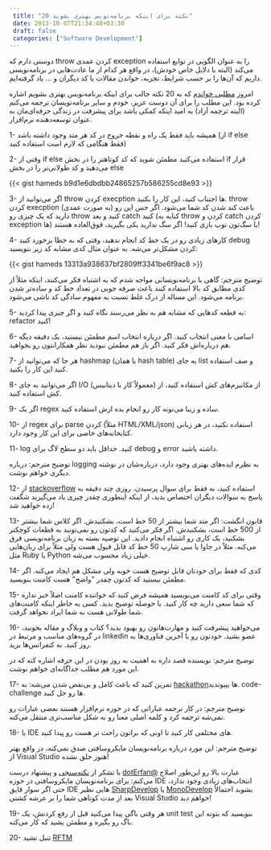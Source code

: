 ```yaml
---
 title: "20 نکته برای اینکه برنامه‌نویس بهتری بشوید" 
 date: 2013-10-07T21:34:48+03:30
 draft: false 
 categories: ["Software Development"]
---
```




دوستی دارم که throw کردن عمدی exception را به عنوان الگویی در توابع استفاده می‌کند (البته با دلایل خاص خودش)، در واقع هر کدام از ما عادت‌هایی در برنامه‌نویسی داریم که آن‌ها را بر حسب شرایط، تجربه، خواندن مقالات یا کد دیگران و ... یاد گرفته‌ایم.



امروز [مطلبی خواندم](http://alfasin.com/20-tips-for-becoming-a-better-programmer/) که به 20 نکته جالب برای اینکه برنامه‌نویس بهتری بشویم اشاره کرده بود. این مطلب را برای آن دوست عزیز، خودم و سایر برنامه‌نویسان ترجمه می‌کنم (البته ترجمه آزاد) به امید اینکه کمکی باشد برای پیشرفت در زندگی حرفه‌ای‌مان به عنوان توسعه‌دهنده نرم‌افزار.



1- همیشه باید فقط یک راه و نقطه خروج در کد هر متد وجود داشته باشد (از if else فقط هنگامی که لازم است استفاده کنید)



2- وقتی از if else استفاده می‌کنید مطمئن شوید که کد کوتاهتر را در بخش if قرار می‌دهید و کد طولانی‌تر را در بخش else

{{< gist hameds b9d1e6dbdbb24865257b586255cd8e93 >}}


3- اگر می‌توانید از throw کردن execption ها اجتناب کنید، این کار را بکنید. throw کردن execption (به صورت عمدی) باعث کند شدن کد شما می‌شود. اگر حس این رو دارید که یک چیزی رو throw‌ کنید و بعد catch کنید (کنایه به throw کردن و catch کردن exception ها) با سگ‌تون توپ بازی کنید! اگر سگ ندارید یکی بگیرید، فوق‌العاده هستند!



4- کارهای زیادی رو در یک خط کد انجام ندهید، وقتی که به خطا برخورد کنید debug کردن مشکل‌تر می‌شه. به عنوان مثال کدی مشابه کد زیر ننویسید:



  {{< gist hameds 13313a938637bf2809ff3341be6f9ac8 >}}



توضیح مترجم: گاهی با برنامه‌نویسانی مواجه شدم که به اشتباه فکر می‌کنند، اینکه مثلاً از کدی مطابق کد بالا استفاده کنند باعث صرفه جویی در تعداد خط کد و ساده‌تر شدن برنامه می‌شود. این مساله از درک غلط نسبت به مفهوم سادگی کد ناشی می‌شود.



5- به قطعه کدهایی که مشابه هم به نظر می‌رسند نگاه کنید و اگر چیزی پیدا کردید: refactor کنید!



6- اسامی با معنی انتخاب کنید. اگر درباره انتخاب اسم مطمئن نیستید، یک دقیقه دیگه هم درباره‌اش فکر کنید. اگر باز هم مطمئن نبودید نظر همکارانتون رو بخواهید.



7- هر جا که می‌توانید از hashmap (یا همان hash table) به جای list و صف استفاده کنید این کار را بکنید.



8- اگر می‌توانید به جای I/O (معمولاً کار با دیتابیس) از مکانیزم‌های کش استفاده کنید، از کش استفاده کنید.



9- اگر یک regex ساده و زیبا می‌تونه کار رو انجام بده ازش استفاده کنید.



10- از regex برای parse کردن (مثلاً HTML/XML/json) استفاده نکنید، در هر زبانی کتابخانه‌های خاصی برای این کار وجود دارد.



11- log‌ کنید. حداقل باید دو سطح لاگ برای debug و error داشته باشید.



توضیح مترجم: درباره logging به نظرم ایده‌های بهتری وجود دارد، درباره‌شان در نوشته دیگری خواهم نوشت.



12- از [stackoverflow](http://stackoverflow.com/) استفاده کنید، نه فقط برای سوال پرسیدن. روزی چند دقیقه به پاسخ به سوالات دیگران اختصاص بدید، از اینکه اینطوری چقدر چیزی یاد می‌گیرید شگفت زده خواهید شد!



13- قانون انگشت: اگر متد شما بیشتر از 50 خط است، بشکنیدش. اگر کلاس شما بیشتر از 500 خط است، بشکنیدش. اگر فکر می‌کنید که کدتون رو نمی‌تونید به قطعات کوچکتر بشکنید، یک کاری رو اشتباه انجام دادید. این توصیه بسته به زبان برنامه‌نویسی فرق می‌کنه. مثلاً در جاوا یا سی شارپ 50 خط کد قابل قبول هست ولی مثلاً برای زبان‌هایی مثل Ruby یا Python خیلی زیاد محسوب می‌شه.



14- کدی که فقط برای خودتان قابل توضیح هست خوبه ولی مشکل هم ایجاد می‌کنه. اگر مطمئن نیستید که کدتون چقدر "واضح" هست کامنت بنویسید.



15- وقتی برای کد کامنت می‌نویسید همیشه فرض کنید که خواننده کامنت اصلاً خبر نداره که شما سعی دارید چه کار کنید. با حوصله توضیح بدید. کسی به خاطر اینکه کامنت‌های شما طولانی هست به شما ایراد نخواهد گرفت.



16- می‌خواهید پیشرفت کنید و مهارت‌هاتون رو بهبود بدید؟ کتاب و وبلاگ و مقاله بخونید، در گروه‌های مناسب و مرتبط در linkedin‌ عضو بشید. خودتون رو با آخرین فناوری‌ها به روز کنید. به کنفرانس‌ها برید.



توضیح مترجم: نویسنده قصد داره به اهمیت به روز بودن در این حرفه اشاره کنه که در این مورد هم مطلب جداگانه‌ای خواهم نوشت.



17- تمرین کنید که باعث کامل و بی‌نقص شدن می‌شه: به [hackathon‌](http://en.wikipedia.org/wiki/Hackathon)ها بپیوندید. code-challenge ها رو حل کنید.



توضیح مترجم: در کار ترجمه عباراتی که در حوزه نرم‌افزار هستند بعضی عبارات رو نمی‌شه ترجمه کرد و کلمه اصلی معنا رو به شکل مناسب‌تری منتقل می‌کنه.



18- با IDE های مختلفی کار کنید تا اونی که براتون راحت تر هست رو پیدا کنید.



توضیح مترجم: این مورد درباره برنامه‌نویسان مایکروسافتی صدق نمی‌کنه، در واقع بهتر از Visual Studio هنوز خلق نشده!



با تشکر از [نکته‌سنجی](https://twitter.com/dotErfan/status/387271109076606977) و پیشنهاد درست [dotErfan@](https://twitter.com/dotErfan) عبارت بالا رو این‌طور اصلاح می‌کنم: برای برنامه‌نویسان مایکروسافتی در حوزه IDE انتخاب‌های زیادی وجود ندارد، حتی اگر سوار قایق IDE هایی نظیر [SharpDevelop](http://www.icsharpcode.net/opensource/sd/) یا [MonoDevelop](http://monodevelop.com/) بشوید احتمالاً بعد از مدت کوتاهی شما را بر عرشه کشتی Visual Studio خواهم دید!



19- هر وقتی باگی پیدا می‌کنید قبل از رفع کردنش، یک unit test بنویسید که بتونه این باگ رو بگیره و مطمئن بشید که کار می‌کنه.



20- تنبل نشید [RFTM](http://en.wikipedia.org/wiki/RTFM)


